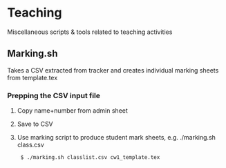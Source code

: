 # Teaching

Miscellaneous scripts &amp; tools related to teaching activities

## Marking.sh

Takes a CSV extracted from tracker and creates individual marking sheets from template.tex

### Prepping the CSV input file

1. Copy name+number from admin sheet
2. Save to CSV
3. Use marking script to produce student mark sheets, e.g. ./marking.sh class.csv


        $ ./marking.sh classlist.csv cw1_template.tex
